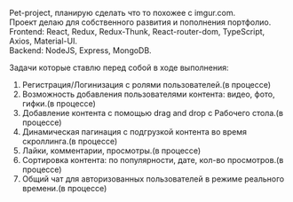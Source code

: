 Pet-project, планирую сделать что то похожее с imgur.com.</br>
Проект делаю для собственного развития и пополнения портфолио.</br>
Frontend: React, Redux, Redux-Thunk, React-router-dom, TypeScript, Axios, Material-UI.</br>
Backend: NodeJS, Express, MongoDB.</br>

Задачи которые ставлю перед собой в ходе выполнения:</br>

1. Регистрация/Логинизация с ролями пользователей.(в процессе)</br>
2. Возможность добавления пользователями контента: видео, фото, гифки.(в процессе)</br>
3. Добавление контента с помощью drag and drop с Рабочего стола.(в процессе)</br>
4. Динамическая пагинация с подгрузкой контента во время скроллинга.(в процессе)</br>
5. Лайки, комментарии, просмотры.(в процессе)</br>
6. Сортировка контента: по популярности, дате, кол-во просмотров.(в процессе)</br>
7. Общий чат для авторизованных пользователей в режиме реального времени.(в процессе)</br>
